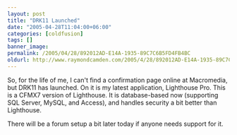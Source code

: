 ```yaml
---
layout: post
title: "DRK11 Launched"
date: "2005-04-28T11:04:00+06:00"
categories: [coldfusion]
tags: []
banner_image: 
permalink: /2005/04/28/892012AD-E14A-1935-89C7C6B5FD4FB4BC
oldurl: http://www.raymondcamden.com/2005/4/28/892012AD-E14A-1935-89C7C6B5FD4FB4BC
---
```


So, for the life of me, I can't find a confirmation page online at Macromedia, but DRK11 has launched. On it is my latest application, Lighthouse Pro. This is a CFMX7 version of Lighthouse. It is database-based now (supporting SQL Server, MySQL, and Access), and handles security a bit better than Lighthouse. 

There will be a forum setup a bit later today if anyone needs support for it.